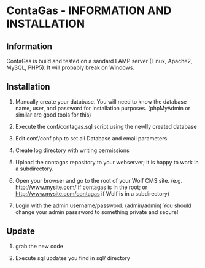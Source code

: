 # ContaGas - INFORMATION AND INSTALLATION

## Information

ContaGas is build and tested on a sandard LAMP server (Linux, Apache2, MySQL, PHP5). It will probably break on Windows.

## Installation

1. Manually create your database.
   You will need to know the database name, user, and password for installation
   purposes.
   (phpMyAdmin or similar are good tools for this)

2. Execute the conf/contagas.sql script using the newlly created database

3. Edit conf/conf.php to set all Database and email parameters

4. Create log directory with writing permissions

5. Upload the contagas repository to your webserver; it is happy to work in a
   subdirectory.

6. Open your browser and go to the root of your Wolf CMS site.
   (e.g. http://www.mysite.com/ if contagas is in the root;
      or http://www.mysite.com/contagas if Wolf is in a subdirectory)

7. Login with the admin username/password. (admin/admin)
   You should change your admin passsword to something private and secure!

## Update

1. grab the new code

2. Execute sql updates you find in sql/ directory
